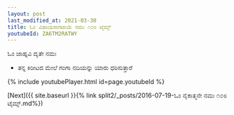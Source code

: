 ```yaml
---
layout: post
last_modified_at: 2021-03-30
title: ಓಂ ವಿಹಾಯಸಾಗಟಾಯೆ ನಮಃ ೧೦೮ ಟೈಮ್ಸ್
youtubeId: ZA6TM2RATWY
---
```

 
 
 ಓಂ ಜಾಹ್ನವಿ ದೃತೇ ನಮಃ  
 
 -  ತನ್ನ ಕಿರೀಟದ ಮೇಲೆ ಗಂಗಾ ನದಿಯನ್ನು ಯಾರು ಧರಿಸುತ್ತಾರೆ 
 
  
 
  
 
 
 
 
 
 


{% include youtubePlayer.html id=page.youtubeId %}
 
[Next]({{ site.baseurl }}{% link  split2/_posts/2016-07-19-ಓಂ ನೈಕಾತ್ಮನೇ ನಮಃ ೧೦೮ ಟೈಮ್ಸ್.md%})
 
